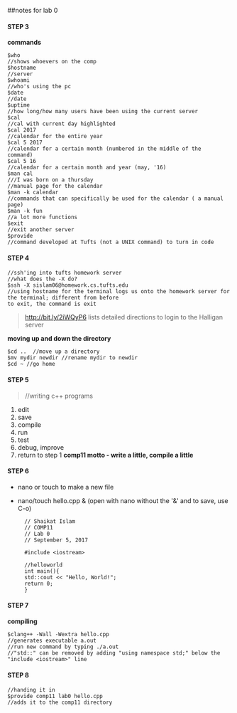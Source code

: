 ##notes for lab 0

#### **STEP 3**

**commands**
	
	$who
	//shows whoevers on the comp
	$hostname
	//server 
	$whoami 
	//who's using the pc
	$date 
	//date
	$uptime
	//how long/how many users have been using the current server
	$cal
	//cal with current day highlighted
	$cal 2017
	//calendar for the entire year
	$cal 5 2017
	//calendar for a certain month (numbered in the middle of the 	command)
	$cal 5 16
	//calendar for a certain month and year (may, '16)
	$man cal 
	///I was born on a thursday
	//manual page for the calendar
	$man -k calendar
	//commands that can specifically be used for the calendar ( a manual page)
	$man -k fun
	//a lot more functions
	$exit
	//exit another server
	$provide
	//command developed at Tufts (not a UNIX command) to turn in code
	

#### **STEP 4**
	//ssh'ing into tufts homework server
	//what does the -X do?
	$ssh -X sislam06@homework.cs.tufts.edu
	//using hostname for the terminal logs us onto the homework server for the terminal; different from before
	to exit, the command is exit

>http://bit.ly/2iWQyP6 lists detailed directions to login to the Halligan server

**moving up and down the directory**

	$cd ..  //move up a directory
	$mv mydir newdir //rename mydir to newdir
	$cd ~ //go home

#### **STEP 5**
>//writing c++ programs
1. edit
2. save
3. compile
4. run
5. test
6. debug, improve
7. return to step 1
**comp11 motto - write a little, compile a little**


#### **STEP 6**
- nano or touch to make a new file
- nano/touch hello.cpp & (open with nano without the '&' and to save, use C-o)

		// Shaikat Islam
		// COMP11
		// Lab 0
		// September 5, 2017

		#include <iostream>

		//helloworld
		int main(){
	  	std::cout << "Hello, World!";
	  	return 0;
		}
	

#### **STEP 7**

**compiling**

	$clang++ -Wall -Wextra hello.cpp
	//generates executable a.out
	//run new command by typing ./a.out	
	//"std::" can be removed by adding "using namespace std;" below the "include <iostream>" line

#### **STEP 8**

	//handing it in
	$provide comp11 lab0 hello.cpp
	//adds it to the comp11 directory














